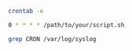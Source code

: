 
```bash
crontab -e
```

```sh
0 * * * * /path/to/your/script.sh
```

```bash
grep CRON /var/log/syslog
```